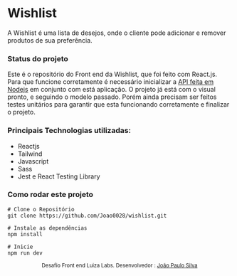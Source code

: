 # Wishlist
A Wishlist é uma lista de desejos, onde o cliente pode adicionar e remover produtos de sua preferência.


### Status do projeto

Este é o repositório do Front end da Wishlist, que foi feito com React.js. Para que funcione corretamente é necessário inicializar a <a href="https://github.com/Joao0028/api-wishlist" target="_blank">API feita em Nodejs</a> em conjunto com está aplicação.
O projeto já está com o visual pronto, e seguindo o modelo passado. Porém ainda precisam ser feitos testes unitários para garantir que esta funcionando corretamente e finalizar o projeto.

### Principais Technologias utilizadas:
- Reactjs
- Tailwind
- Javascript
- Sass
- Jest e React Testing Library

### Como rodar este projeto

```
# Clone o Repositório
git clone https://github.com/Joao0028/wishlist.git
```

```
# Instale as dependências
npm install
```

```
# Inicie
npm run dev
```

<div align="center">
  <sub>Desafio Front end Luiza Labs. Desenvolvedor :
    <a href="https://github.com/Joao0028">João Paulo Silva</a>
  </sub>
</div>
